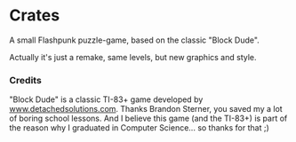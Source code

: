 Crates
======

A small Flashpunk puzzle-game, based on the classic "Block Dude".

Actually it's just a remake, same levels, but new graphics and style.

### Credits
"Block Dude" is a classic TI-83+ game developed by www.detachedsolutions.com.
Thanks Brandon Sterner, you saved my a lot of boring school lessons.
And I believe this game (and the TI-83+) is part of the reason why I graduated in Computer Science...
so thanks for that ;)

